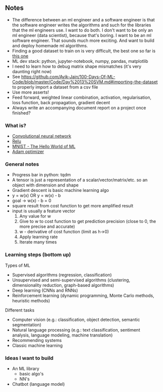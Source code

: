 ## Notes
- The difference between an ml engineer and a software engineer is that the software engineer writes
  the algorithms and such for the libraries that the ml engineers use. I want to do both. I don't
  want to be only an ml engineer (data scientist), because that's boring. I want to be an ml
  software engineer. That sounds much more exciting. And want to build and deploy homemade ml
  algorithms.
- Finding a good dataset to train on is very difficult, the best one so far is
  [this one](https://www.kaggle.com/code/martandsay/height-weight-regression-classification/input)
- ML dev stack: python, jupyter-notebook, numpy, pandas, matplotlib
- I need to learn how to debug matrix shape mismatches (it's very daunting right now)
- See https://github.com/Avik-Jain/100-Days-Of-ML-Code/blob/master/Code/Day%2013%20SVM.md#importing-the-dataset
  to properly import a dataset from a csv file
- Use more asserts!
- Feed forward, weighted linear combination, activation, regularisation, loss function, back propagation, gradient decent
- Always write an accompanying document report on a project once finished?

### What is?
- [Convolutional neural network](https://en.wikipedia.org/wiki/Convolutional_neural_network)
- [Relu](https://machinelearningmastery.com/rectified-linear-activation-function-for-deep-learning-neural-networks/)
- [MNIST - The Hello World of ML](https://en.wikipedia.org/wiki/MNIST_database)
- [Adam optimizer](https://machinelearningmastery.com/adam-optimization-algorithm-for-deep-learning/)

### General notes
- Progress bar in python: tqdm
- A tensor is just a representation of a scalar/vector/matrix/etc. so an object with dimension and shape
- Gradient descent is basic machine learning algo
- y = w(x) OR y = w(x) - b
- goal -> w(x) - b = 0
- square result from cost function to get more amplified result
- input is usually a feature vector
	1. Any value for w
	2. Give to w to cost function to get prediction precision (close to 0, the more precise and accurate)
	3. w - derivative of cost function (limit as h->0)
	4. Apply learning rate
	5. Iterate many times

### Learning steps (bottom up)
Types of ML
- Supervised algorithms (regression, classification)
- Unsupervised and semi-supervised algorithms (clustering, dimensionality reduction, graph-based algorithms)
- Deep learning (CNNs and RNNs)
- Reinforcement learning (dynamic programming, Monte Carlo methods, heuristic methods)

Different tasks
- Computer vision (e.g.: classification, object detection, semantic segmentation)
- Natural language processing (e.g.: text classification, sentiment analysis, language modeling, machine translation)
- Recommending systems
- Classic machine learning

### Ideas I want to build
- An ML library
    - basic algo's
    - NN's
- Chatbot (language model)
